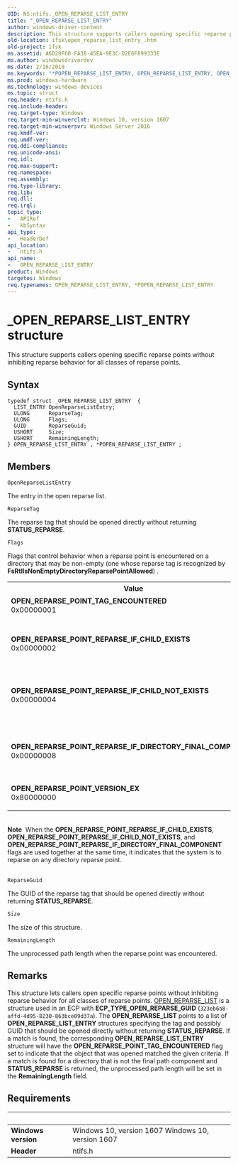 ```yaml
---
UID: NS:ntifs._OPEN_REPARSE_LIST_ENTRY
title: "_OPEN_REPARSE_LIST_ENTRY"
author: windows-driver-content
description: This structure supports callers opening specific reparse points without inhibiting reparse behavior for all classes of reparse points.
old-location: ifsk\open_reparse_list_entry_.htm
old-project: ifsk
ms.assetid: A6D28F60-FA38-45EA-9E3C-D2E6F899333E
ms.author: windowsdriverdev
ms.date: 2/16/2018
ms.keywords: "*POPEN_REPARSE_LIST_ENTRY, OPEN_REPARSE_LIST_ENTRY, OPEN_REPARSE_LIST_ENTRY structure [Installable File System Drivers], OPEN_REPARSE_POINT_REPARSE_IF_CHILD_EXISTS, OPEN_REPARSE_POINT_REPARSE_IF_CHILD_NOT_EXISTS, OPEN_REPARSE_POINT_REPARSE_IF_DIRECTORY_FINAL_COMPONENT, OPEN_REPARSE_POINT_TAG_ENCOUNTERED, OPEN_REPARSE_POINT_VERSION_EX, POPEN_REPARSE_LIST_ENTRY, POPEN_REPARSE_LIST_ENTRY structure pointer [Installable File System Drivers], _OPEN_REPARSE_LIST_ENTRY, ifsk.open_reparse_list_entry_, ntifs/OPEN_REPARSE_LIST_ENTRY, ntifs/POPEN_REPARSE_LIST_ENTRY"
ms.prod: windows-hardware
ms.technology: windows-devices
ms.topic: struct
req.header: ntifs.h
req.include-header: 
req.target-type: Windows
req.target-min-winverclnt: Windows 10, version 1607
req.target-min-winversvr: Windows Server 2016
req.kmdf-ver: 
req.umdf-ver: 
req.ddi-compliance: 
req.unicode-ansi: 
req.idl: 
req.max-support: 
req.namespace: 
req.assembly: 
req.type-library: 
req.lib: 
req.dll: 
req.irql: 
topic_type:
-	APIRef
-	kbSyntax
api_type:
-	HeaderDef
api_location:
-	ntifs.h
api_name:
-	OPEN_REPARSE_LIST_ENTRY
product: Windows
targetos: Windows
req.typenames: OPEN_REPARSE_LIST_ENTRY, *POPEN_REPARSE_LIST_ENTRY
---
```


# _OPEN_REPARSE_LIST_ENTRY structure
This structure supports callers opening specific reparse points without
inhibiting reparse behavior for all classes of reparse points.

## Syntax
````
typedef struct _OPEN_REPARSE_LIST_ENTRY  {
  LIST_ENTRY OpenReparseListEntry;
  ULONG      ReparseTag;
  ULONG      Flags;
  GUID       ReparseGuid;
  USHORT     Size;
  USHORT     RemainingLength;
} OPEN_REPARSE_LIST_ENTRY , *POPEN_REPARSE_LIST_ENTRY ;
````

## Members


`OpenReparseListEntry`

The entry in the open reparse list.

`ReparseTag`

The reparse tag that should be opened directly without returning <b>STATUS_REPARSE</b>.

`Flags`

Flags that control behavior when a reparse point is encountered on a directory that may be non-empty (one whose reparse tag is  recognized by <b>FsRtlIsNonEmptyDirectoryReparsePointAllowed</b>)
.

<table>
<tr>
<th>Value</th>
<th>Meaning</th>
</tr>
<tr>
<td width="40%"><a id="OPEN_REPARSE_POINT_TAG_ENCOUNTERED"></a><a id="open_reparse_point_tag_encountered"></a><dl>
<dt><b>OPEN_REPARSE_POINT_TAG_ENCOUNTERED</b></dt>
<dt>0x00000001</dt>
</dl>
</td>
<td width="60%">
Indicates that the object that was opened matched the given criteria.

</td>
</tr>
<tr>
<td width="40%"><a id="OPEN_REPARSE_POINT_REPARSE_IF_CHILD_EXISTS"></a><a id="open_reparse_point_reparse_if_child_exists"></a><dl>
<dt><b>OPEN_REPARSE_POINT_REPARSE_IF_CHILD_EXISTS</b></dt>
<dt>0x00000002</dt>
</dl>
</td>
<td width="60%">
Reparse on the directory if the reparse point is on a directory that is not the final path
    component, and the next path component exists.

</td>
</tr>
<tr>
<td width="40%"><a id="OPEN_REPARSE_POINT_REPARSE_IF_CHILD_NOT_EXISTS"></a><a id="open_reparse_point_reparse_if_child_not_exists"></a><dl>
<dt><b>OPEN_REPARSE_POINT_REPARSE_IF_CHILD_NOT_EXISTS</b></dt>
<dt>0x00000004</dt>
</dl>
</td>
<td width="60%">
Reparse on the directory if the reparse point is on a directory that is not the final path
    component, and the next path component does not exist.

</td>
</tr>
<tr>
<td width="40%"><a id="OPEN_REPARSE_POINT_REPARSE_IF_DIRECTORY_FINAL_COMPONENT"></a><a id="open_reparse_point_reparse_if_directory_final_component"></a><dl>
<dt><b>OPEN_REPARSE_POINT_REPARSE_IF_DIRECTORY_FINAL_COMPONENT</b></dt>
<dt>0x00000008</dt>
</dl>
</td>
<td width="60%">
Reparse on the directory if the reparse point is on a directory that is the final path
component
and <b>FILE_OPEN_REPARSE_POINT</b> has not been specified.

</td>
</tr>
<tr>
<td width="40%"><a id="OPEN_REPARSE_POINT_VERSION_EX"></a><a id="open_reparse_point_version_ex"></a><dl>
<dt><b>OPEN_REPARSE_POINT_VERSION_EX</b></dt>
<dt>0x80000000</dt>
</dl>
</td>
<td width="60%">
Indicates that the fields of this structure are valid.

</td>
</tr>
</table>
 

<div class="alert"><b>Note</b>  When the <b>OPEN_REPARSE_POINT_REPARSE_IF_CHILD_EXISTS</b>,  <b>OPEN_REPARSE_POINT_REPARSE_IF_CHILD_NOT_EXISTS</b>, and <b>OPEN_REPARSE_POINT_REPARSE_IF_DIRECTORY_FINAL_COMPONENT</b> flags are used together at the same time, it indicates that the system is to reparse on any directory reparse point.</div>
<div> </div>

`ReparseGuid`

The GUID of the reparse tag that should be opened directly without returning <b>STATUS_REPARSE</b>.

`Size`

The size of this structure.

`RemainingLength`

The unprocessed path length when the reparse point was
    encountered.

## Remarks
This structure lets callers open specific reparse points without
  inhibiting reparse behavior for all classes of reparse points.
<a href="..\ntifs\ns-ntifs-_open_reparse_list.md">OPEN_REPARSE_LIST</a> is a structure used in an ECP with <b>ECP_TYPE_OPEN_REPARSE_GUID</b> (<code>323eb6a8-affd-4d95-8230-863bce09d37a</code>). The <b>OPEN_REPARSE_LIST</b> points to a list of <b>OPEN_REPARSE_LIST_ENTRY</b>
structures specifying the tag and possibly GUID that should be
  opened directly without returning <b>STATUS_REPARSE</b>.
If a match is found, the corresponding <b>OPEN_REPARSE_LIST_ENTRY</b>  structure will have the <b>OPEN_REPARSE_POINT_TAG_ENCOUNTERED</b> flag set to indicate that the object that was opened matched the given criteria. If a match is found for a directory that is not the final path  component and <b>STATUS_REPARSE</b> is returned, the unprocessed path
  length will be set in the <b>RemainingLength</b> field.

## Requirements
| &nbsp; | &nbsp; |
| ---- |:---- |
| **Windows version** | Windows 10, version 1607 Windows 10, version 1607 |
| **Header** | ntifs.h |
